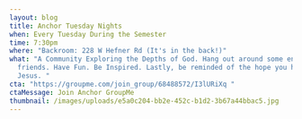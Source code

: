```yaml
---
layout: blog
title: Anchor Tuesday Nights
when: Every Tuesday During the Semester
time: 7:30pm
where: "Backroom: 228 W Hefner Rd (It's in the back!)"
what: "A Community Exploring the Depths of God. Hang out around some encouraging
  friends. Have Fun. Be Inspired. Lastly, be reminded of the hope you have in
  Jesus. "
cta: "https://groupme.com/join_group/68488572/I3lURiXq "
ctaMessage: Join Anchor GroupMe
thumbnail: /images/uploads/e5a0c204-bb2e-452c-b1d2-3b67a44bbac5.jpg
---
```

